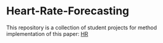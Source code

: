 # Heart-Rate-Forecasting
 This repository is a collection of student projects for method implementation of this paper:
[HR](https://github.com/MTehrani-ds/Heart-Rate-Forecasting/blob/99fc24dc88382d773eff91b966a0333322d97825/Real-Time%20System%20Prediction%20for%20Heart%20Rate%20Using%20Deep%20Learning%20and%20Stream%20Processing%20Platforms.pdf)
